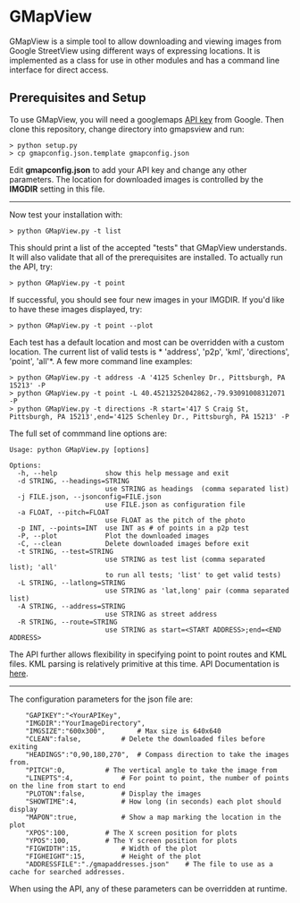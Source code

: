 # GMapView

GMapView is a simple tool to allow downloading and viewing images from Google StreetView using different ways of expressing locations. It is implemented as a class for use in other modules and has a command line interface for direct access.

## Prerequisites and Setup

To use GMapView, you will need a googlemaps [API key](https://developers.google.com/maps/documentation/javascript/get-api-key) from Google. Then clone this repository, change directory into gmapsview and run:

```
> python setup.py
> cp gmapconfig.json.template gmapconfig.json
```

Edit **gmapconfig.json** to add your API key and change any other parameters. The location for downloaded images is controlled by the **IMGDIR** setting in this file. 

---

Now test your installation with:

```
> python GMapView.py -t list
```

This should print a list of the accepted "tests" that GMapView understands. It will also validate that all of the prerequisites are installed. To actually run the API, try:

```
> python GMapView.py -t point
```

If successful, you should see four new images in your IMGDIR. If you'd like to have these images displayed, try:

```
> python GMapView.py -t point --plot
```

Each test has a default location and most can be overridden with a custom location. The current list of valid tests is * 'address', 'p2p', 'kml', 'directions', 'point', 'all'*.
 A few more command line examples:

```
> python GMapView.py -t address -A '4125 Schenley Dr., Pittsburgh, PA 15213' -P
> python GMapView.py -t point -L 40.45213252042862,-79.93091008312071 -P
> python GMapView.py -t directions -R start='417 S Craig St, Pittsburgh, PA 15213',end='4125 Schenley Dr., Pittsburgh, PA 15213' -P
```

The full set of commmand line options are:

```
Usage: python GMapView.py [options]

Options:
  -h, --help            show this help message and exit
  -d STRING, --headings=STRING
                        use STRING as headings  (comma separated list)
  -j FILE.json, --jsonconfig=FILE.json
                        use FILE.json as configuration file
  -a FLOAT, --pitch=FLOAT
                        use FLOAT as the pitch of the photo
  -p INT, --points=INT  use INT as # of points in a p2p test
  -P, --plot            Plot the downloaded images
  -C, --clean           Delete downloaded images before exit
  -t STRING, --test=STRING
                        use STRING as test list (comma separated list); 'all'
                        to run all tests; 'list' to get valid tests)
  -L STRING, --latlong=STRING
                        use STRING as 'lat,long' pair (comma separated list)
  -A STRING, --address=STRING
                        use STRING as street address
  -R STRING, --route=STRING
                        use STRING as start=<START ADDRESS>;end=<END ADDRESS>
```

The API further allows flexibility in specifying point to point routes and KML files. KML parsing is relatively primitive at this time. API Documentation is [here](API.md).

---
The configuration parameters for the json file are:

```
	"GAPIKEY":"<YourAPIKey",
	"IMGDIR":"YourImageDirectory",
	"IMGSIZE":"600x300", 		# Max size is 640x640
	"CLEAN":false,			# Delete the downloaded files before exiting
	"HEADINGS":"0,90,180,270",	# Compass direction to take the images from.
	"PITCH":0,			# The vertical angle to take the image from 
	"LINEPTS":4,			# For point to point, the number of points on the line from start to end
	"PLOTON":false, 		# Display the images 
	"SHOWTIME":4,			# How long (in seconds) each plot should display
	"MAPON":true,			# Show a map marking the location in the plot	
	"XPOS":100,			# The X screen position for plots
	"YPOS":100,			# The Y screen position for plots
	"FIGWIDTH":15,			# Width of the plot
	"FIGHEIGHT":15,			# Height of the plot
	"ADDRESSFILE":"./gmapaddresses.json"	# The file to use as a cache for searched addresses.
```

When using the API, any of these parameters can be overridden at runtime.
